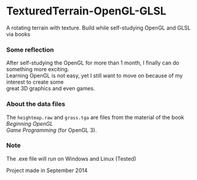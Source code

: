 TexturedTerrain-OpenGL-GLSL
===========================

A rotating terrain with texture. Build while self-studying OpenGL and GLSL via books

### Some reflection

After self-studying the OpenGL for more than 1 month, I finally can do something more exciting.  
Learning OpenGL is not easy, yet I still want to move on because of my interest to create some  
great 3D graphics and even games.  

### About the data files

The `heightmap.raw` and `grass.tga` are files from the material of the book *Beginning OpenGL  
Game Programming* (for OpenGL 3).  

### Note

The .exe file will run on Windows and Linux (Tested)

Project made in September 2014
